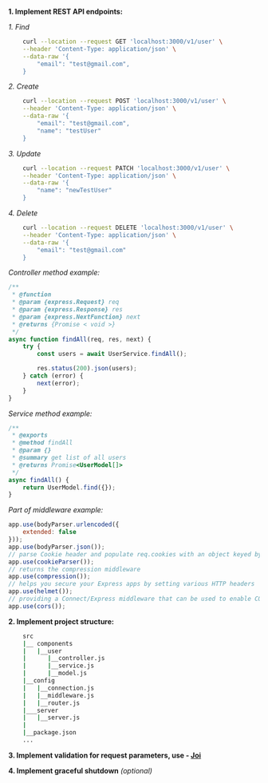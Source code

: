 **1. Implement REST API endpoints:**

_1. Find_

```bash
    curl --location --request GET 'localhost:3000/v1/user' \
    --header 'Content-Type: application/json' \
    --data-raw '{
        "email": "test@gmail.com",
    }
```

_2. Create_

```bash
    curl --location --request POST 'localhost:3000/v1/user' \
    --header 'Content-Type: application/json' \
    --data-raw '{
        "email": "test@gmail.com",
        "name": "testUser"
    }
```

_3. Update_

```bash
    curl --location --request PATCH 'localhost:3000/v1/user' \
    --header 'Content-Type: application/json' \
    --data-raw '{
        "name": "newTestUser"
    }
```

_4. Delete_

```bash
    curl --location --request DELETE 'localhost:3000/v1/user' \
    --header 'Content-Type: application/json' \
    --data-raw '{
        "email": "test@gmail.com"
    }
```

_Controller method example:_

```javascript
/**
 * @function
 * @param {express.Request} req
 * @param {express.Response} res
 * @param {express.NextFunction} next
 * @returns {Promise < void >}
 */
async function findAll(req, res, next) {
    try {
        const users = await UserService.findAll();

        res.status(200).json(users);
    } catch (error) {
        next(error);
    }
}
```

_Service method example:_

```javascript
/**
 * @exports
 * @method findAll
 * @param {}
 * @summary get list of all users
 * @returns Promise<UserModel[]>
 */
async findAll() {
    return UserModel.find({});
}
```

_Part of middleware example:_

```javascript
app.use(bodyParser.urlencoded({
    extended: false
}));
app.use(bodyParser.json());
// parse Cookie header and populate req.cookies with an object keyed by the cookie names.
app.use(cookieParser());
// returns the compression middleware
app.use(compression());
// helps you secure your Express apps by setting various HTTP headers
app.use(helmet());
// providing a Connect/Express middleware that can be used to enable CORS with various options
app.use(cors());
```

**2. Implement project structure:**

```bash
    src
    |__ components
    |   |__user
    |      |__controller.js
    |      |__service.js
    |      |__model.js
    |__config
    |   |__connection.js
    |   |__middleware.js
    |   |__router.js
    |___server
    |   |__server.js
    |
    |__package.json
    ...
```

**3. Implement validation for request parameters, use - [Joi](https://joi.dev/api/)**

**4. Implement graceful shutdown** _(optional)_